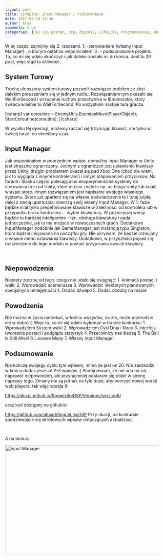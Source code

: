 ```yaml
---
layout: post
title: LifeLike: Input Manager i Podsumowanie
date: 2017-05-14 21:36
author: Alus
comments: true
categories: [Daj Się poznać, dsp, dsp2017, LifeLike, Programowanie, Unity3d, unity3d]
---
```

W tej części zajmijmy się 2. rzeczami. 1. -sterowaniem (własny Input Manager) , o którym ostatnio wspominałem, 2. - podsumowanie projektu. To, co mi się udało skończyć i jak daleko zostało mi do końca. Jest to 20 post, więc stąd ta ckliwość.
<!--more-->
<h2>System Turowy</h2>
Trochę ulepszony system turowy pozwolił rozwiązać problem ze zbyt dalekim poruszaniem się w jednym ruchu. Rozwiązaniem tym okazało się WaitForSecond i wrzucenie ruchów przeciwnika w IEnumerator, który zwraca właśnie to WaitForSecond. Po wszystkim nastaje tura gracza.

[csharp]
	  var coroutine = EnemyUtils.EnemiesMove(PlayerObject);
           StartCoroutine(coroutine);
[/csharp]

W wyniku tej operacji, możemy ruszać się trzymając klawisz, ale tylko w swojej turze, co określony czas.
<h2>Input Manager</h2>
Jak wspominałem w poprzednim wpisie, domyślny Input Manager w Unity jest strasznie ograniczony.
Jednym z ograniczeń jest ustawienie klawiszy przez Unity, drugim problemem okazał się pad Xbox One (choć nie wiem, jak to wygląda z innymi kontrolerami) i innym mapowaniem przycisków. Na forach i Slacku często polecają albo eksperymentalne systemy do sterowania m.in od Unity, które można znaleźć np. na blogu Unity lub kupić w asset store. Innym rozwiązaniem jest napisanie swojego własnego systemu.
Skoro już uparłem się na własne doświadczenia to i tutaj pójdę dalej z swoją upartością: stworzę swój własny Input Manager.
W 1. fazie będzie miał tylko predefiniowane klawisze w zależności od kontrolera lub w przypadku braku kontrolera … wybór klawiatury. W późniejszej wersji będzie to bardziej inteligentne - tzn. obsługa klawiatury i pada jednocześnie, jak to ma miejsce w nowoczesnych grach.
Dodatkowo InputManager podobnie jak GameManager jest instancją typu Singleton, która będzie inicjowana na początku gry.
Nie ukrywam, że będzie rozwijany o własne menu ustawiania klawiszy.
Dodatkowo, w przyszłości pojawi się rozszerzenie do tego modułu w postaci przypisania swoich klawiszy.

&nbsp;
<h2>Niepowodzenia</h2>
Niestety zacznę od tego, czego nie udało się osiągnąć:
1. Animacji postaci i walki
2. Wprowadzić scenariusza
3. Wprowadzić niektórych planowanych specjalnych umiejętności
4. Dodać dźwięki
5. Dodać ozdoby na mapie
<h2>Powodzenia</h2>
Nie można w życiu narzekać, w końcu wszystko, co złe, może przerodzić się w dobro :) Więc to, co mi się udało wykonać w trakcie konkursu:
1. Wprowadziłem System walki
2. Wprowadziłem Cykl Dnia i Nocy
3. Interfejs tworzenia postaci i podglądu statystyk
4. Przeciwnicy nas śledzą
5. The Ball is Still Alive!
6. Losowe Mapy
7. Własny Input Manager
<h2>Podsumowanie</h2>
Nie kończę swojego cyklu tym wpisem, mimo że jest on 20. Nie zaszkodzi w końcu dodać jeszcze 2-3 wpisów :) Podejrzewam, że nie uda mi się naprawić niepowodzeń, ale przynajmniej postaram się pójść w stronę naprawy tego.
Zmiany nie są jednak na tyle duże, aby tworzyć nowej wersji web playera, tak więc wersja 6:

<a href="https://aluspl.github.io/RogueLikeDSP/Versions/version6/">https://aluspl.github.io/RogueLikeDSP/Versions/version6/</a>

oraz kod dostępny na githubie:

<a href="https://github.com/aluspl/RogueLikeDSP">https://github.com/aluspl/RogueLikeDSP</a>
Przy okazji, po konkursie spodziewajcie się skrótowych wpisów dotyczących aktualizacji.

&nbsp;

A na bonus:

<a href="http://szymonmotyka.pl/wp-content/uploads/2017/05/DJI_0087.jpg"><img class="aligncenter size-large wp-image-1776" src="http://szymonmotyka.pl/wp-content/uploads/2017/05/DJI_0087-785x442.jpg" alt="Input Manager" width="640" height="360" /></a>
